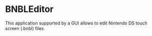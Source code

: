 # BNBLEditor
This application supported by a GUI allows to edit Nintendo DS touch screen (.bnbl) files.
